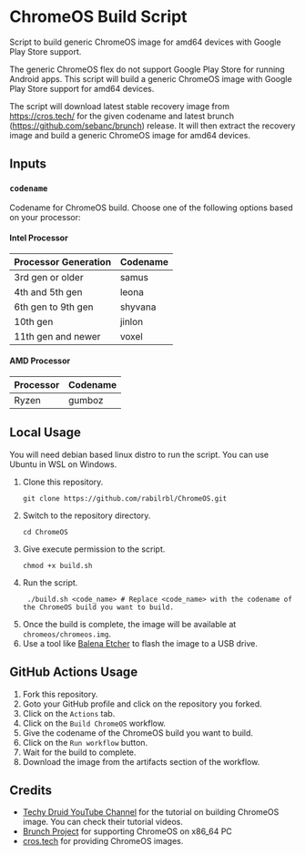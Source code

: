 # ChromeOS Build Script

Script to build generic ChromeOS image for amd64 devices with Google Play Store support.

The generic ChromeOS flex do not support Google Play Store for running Android apps. This script will build a generic ChromeOS image with Google Play Store support for amd64 devices.

The script will download latest stable recovery image from https://cros.tech/ for the given codename and latest brunch (https://github.com/sebanc/brunch) release. It will then extract the recovery image and build a generic ChromeOS image for amd64 devices.

## Inputs

### `codename`

Codename for ChromeOS build. Choose one of the following options based on your processor:

#### Intel Processor

| Processor Generation | Codename |
|---------------------|----------|
| 3rd gen or older    | samus    |
| 4th and 5th gen     | leona    |
| 6th gen to 9th gen  | shyvana  |
| 10th gen            | jinlon   |
| 11th gen and newer  | voxel    |

#### AMD Processor

| Processor | Codename |
|-----------|----------|
| Ryzen     | gumboz   |

## Local Usage

You will need debian based linux distro to run the script. You can use Ubuntu in WSL on Windows.

1. Clone this repository.
   ```shell
   git clone https://github.com/rabilrbl/ChromeOS.git
   ```
2. Switch to the repository directory.
   ```shell
   cd ChromeOS
   ```
3. Give execute permission to the script.
   ```shell
   chmod +x build.sh
   ```
4. Run the script.
   ```shell
    ./build.sh <code_name> # Replace <code_name> with the codename of the ChromeOS build you want to build.
    ```
5. Once the build is complete, the image will be available at `chromeos/chromeos.img`.
6. Use a tool like [Balena Etcher](https://www.balena.io/etcher/) to flash the image to a USB drive.

## GitHub Actions Usage

1. Fork this repository.
2. Goto your GitHub profile and click on the repository you forked.
3. Click on the `Actions` tab.
4. Click on the `Build ChromeOS` workflow.
5. Give the codename of the ChromeOS build you want to build.
6. Click on the `Run workflow` button.
7. Wait for the build to complete.
8. Download the image from the artifacts section of the workflow.

## Credits

- [Techy Druid YouTube Channel](https://www.youtube.com/@TechyDruid) for the tutorial on building ChromeOS image. You can check their tutorial videos.
- [Brunch Project](https://github.com/sebanc/brunch) for supporting ChromeOS on x86_64 PC
- [cros.tech](https://cros.tech/) for providing ChromeOS images.